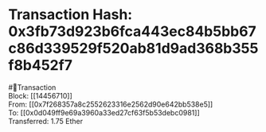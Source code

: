 
Transaction Hash: 0x3fb73d923b6fca443ec84b5bb67c86d339529f520ab81d9ad368b355f8b452f7
====================================================================================
  
#💸Transaction  
Block: [[14456710]]  
From: [[0x7f268357a8c2552623316e2562d90e642bb538e5]]  
To: [[0x0d049ff9e69a3960a33ed27cf63f5b53debc0981]]  
Transferred: 1.75 Ether
